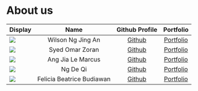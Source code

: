 # About us

Display |       Name        |                Github Profile                | Portfolio 
--------|:-----------------:|:--------------------------------------------:|:---------:
![](https://via.placeholder.com/100.png?text=Photo) | Wilson Ng Jing An |        [Github](https://github.com/wilsonngja)         | [Portfolio](./team/wilsonngja.md)
![](https://via.placeholder.com/100.png?text=Photo) |  Syed Omar Zoran  |   [Github](https://github.com/zoranabc201)   | [Portfolio](team/syedomarzoran.md)
![](https://via.placeholder.com/100.png?text=Photo) | Ang Jia Le Marcus |        [Github](https://github.com/)         | [Portfolio](docs/team/johndoe.md)
![](https://via.placeholder.com/100.png?text=Photo) |     Ng De Qi      |     [Github](https://github.com/ngdeqi)      | [Portfolio](docs/team/johndoe.md)
![](https://via.placeholder.com/100.png?text=Photo) | Felicia Beatrice Budiawan | [Github](https://github.com/FeliciaBeatrice) | [Portfolio](docs/team/johndoe.md)